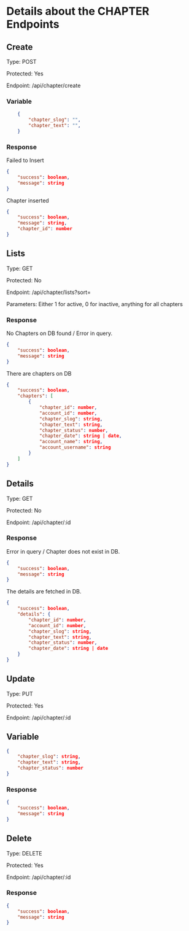# Details about the CHAPTER Endpoints

## Create
Type: POST

Protected: Yes

Endpoint: /api/chapter/create
### Variable
```json
    {
        "chapter_slog": "",
        "chapter_text": "",
    }
```
### Response

Failed to Insert

```json
{
    "success": boolean,
    "message": string
}
```

Chapter inserted

```json
{
    "success": boolean,
    "message": string,
    "chapter_id": number
}
```

## Lists
Type: GET

Protected: No

Endpoint: /api/chapter/lists?sort=

Parameters: Either 1 for active, 0 for inactive, anything for all chapters
### Response

No Chapters on DB found / Error in query.

```json
{
    "success": boolean,
    "message": string
}
```
There are chapters on DB

```json
{
    "success": boolean,
    "chapters": [
        {
            "chapter_id": number,
            "account_id": number,
            "chapter_slog": string,
            "chapter_text": string,
            "chapter_status": number,
            "chapter_date": string | date,
            "account_name": string,
            "account_username": string
        }
    ]
}
```

## Details
Type: GET

Protected: No

Endpoint: /api/chapter/:id
### Response

Error in query / Chapter does not exist in DB.
```json
{
    "success": boolean,
    "message": string
}
```
The details are fetched in DB.
```json
{
    "success": boolean,
    "details": {
        "chapter_id": number,
        "account_id": number,
        "chapter_slog": string,
        "chapter_text": string,
        "chapter_status": number,
        "chapter_date": string | date
    }
}
```

## Update
Type: PUT

Protected: Yes

Endpoint: /api/chapter/:id

## Variable
```json
{
    "chapter_slog": string,
    "chapter_text": string,
    "chapter_status": number
}
```

### Response

```json
{
    "success": boolean,
    "message": string
}
```

## Delete
Type: DELETE

Protected: Yes

Endpoint: /api/chapter/:id

### Response

```json
{
    "success": boolean,
    "message": string
}
```